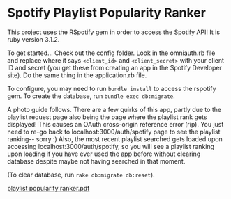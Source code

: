 # Spotify Playlist Popularity Ranker 

This project uses the RSpotify gem in order to access the Spotify API! 
It is ruby version 3.1.2.

To get started...
Check out the config folder.
Look in the omniauth.rb file and replace where it says `<client_id>` and `<client_secret>` with your client ID and secret (you get these from creating an app in the Spotify Developer site).
Do the same thing in the application.rb file.

To configure, you may need to run `bundle install` to access the rspotify gem.
To create the database, run `bundle exec db:migrate`.

A photo guide follows. There are a few quirks of this app, partly due to the playlist request page also being the page where the playlist rank gets displayed! This causes an OAuth cross-origin reference error (rip). You just need to re-go back to localhost:3000/auth/spotify page to see the playlist ranking-- sorry :)
Also, the most recent playlist searched gets loaded upon accessing localhost:3000/auth/spotify, so you will see a playlist ranking upon loading if you have ever used the app before without clearing database despite maybe not having searched in that moment.

(To clear database, run `rake db:migrate db:reset`). 

[playlist popularity ranker.pdf](https://github.com/amueller8/ppl-4/files/8716915/playlist.popularity.ranker.pdf)

